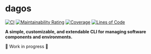# dagos

[![CI](https://github.com/DAG-OS/dagos/actions/workflows/ci.yml/badge.svg?branch=trunk)](https://github.com/DAG-OS/dagos/actions/workflows/ci.yml)
[![Maintainability Rating](https://sonarcloud.io/api/project_badges/measure?project=DAG-OS_dagos&metric=sqale_rating)](https://sonarcloud.io/summary/new_code?id=DAG-OS_dagos)
[![Coverage](https://sonarcloud.io/api/project_badges/measure?project=DAG-OS_dagos&metric=coverage)](https://sonarcloud.io/summary/new_code?id=DAG-OS_dagos)
[![Lines of Code](https://sonarcloud.io/api/project_badges/measure?project=DAG-OS_dagos&metric=ncloc)](https://sonarcloud.io/summary/new_code?id=DAG-OS_dagos)

**A simple, customizable, and extendable CLI for managing software components and environments.**

🚧 Work in progress 🚧
